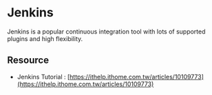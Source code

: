 # Jenkins

Jenkins is a popular continuous integration tool with lots of supported plugins and high flexibility.

## Resource

* Jenkins Tutorial : [https://ithelp.ithome.com.tw/articles/10109773](https://ithelp.ithome.com.tw/articles/10109773)